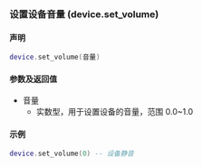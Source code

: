 ### 设置设备音量 \(**device\.set\_volume**\)


#### 声明
```lua
device.set_volume(音量)
```


#### 参数及返回值  
- 音量  
    - 实数型，用于设置设备的音量，范围 0\.0~1\.0


#### 示例  
```lua
device.set_volume(0) -- 设备静音
```

